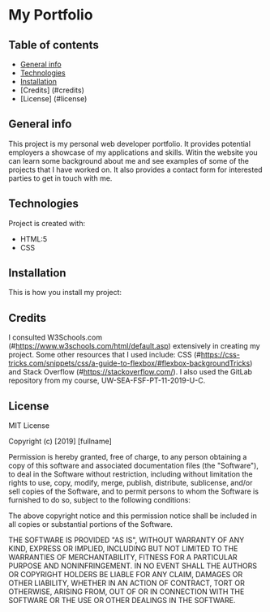 # My Portfolio

## Table of contents
* [General info](#general-info)
* [Technologies](#technologies)
* [Installation](#installation)
* [Credits] (#credits)
* [License] (#license)

## General info
This project is my personal web developer portfolio. It provides potential employers a showcase of my applications and skills. Witin the website you can learn some background about me and see examples of some of the projects that I have worked on. It also provides a contact form for interested parties to get in touch with me.
	
## Technologies
Project is created with:
* HTML:5
* CSS

## Installation
This is how you install my project:


## Credits
I consulted W3Schools.com (#https://www.w3schools.com/html/default.asp) extensively in creating my project. Some other resources that I used include: CSS (#https://css-tricks.com/snippets/css/a-guide-to-flexbox/#flexbox-backgroundTricks) and Stack Overflow (#https://stackoverflow.com/). I also used the GitLab repository from my course, UW-SEA-FSF-PT-11-2019-U-C.  

## License
MIT License

Copyright (c) [2019] [fullname]

Permission is hereby granted, free of charge, to any person obtaining a copy
of this software and associated documentation files (the "Software"), to deal
in the Software without restriction, including without limitation the rights
to use, copy, modify, merge, publish, distribute, sublicense, and/or sell
copies of the Software, and to permit persons to whom the Software is
furnished to do so, subject to the following conditions:

The above copyright notice and this permission notice shall be included in all
copies or substantial portions of the Software.

THE SOFTWARE IS PROVIDED "AS IS", WITHOUT WARRANTY OF ANY KIND, EXPRESS OR
IMPLIED, INCLUDING BUT NOT LIMITED TO THE WARRANTIES OF MERCHANTABILITY,
FITNESS FOR A PARTICULAR PURPOSE AND NONINFRINGEMENT. IN NO EVENT SHALL THE
AUTHORS OR COPYRIGHT HOLDERS BE LIABLE FOR ANY CLAIM, DAMAGES OR OTHER
LIABILITY, WHETHER IN AN ACTION OF CONTRACT, TORT OR OTHERWISE, ARISING FROM,
OUT OF OR IN CONNECTION WITH THE SOFTWARE OR THE USE OR OTHER DEALINGS IN THE
SOFTWARE.